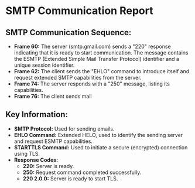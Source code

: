 
# SMTP Communication Report

## SMTP Communication Sequence:
- **Frame 60:** The server (smtp.gmail.com) sends a "220" response indicating that it is ready to start communication. The message contains the ESMTP (Extended Simple Mail Transfer Protocol) identifier and a unique session identifier.
- **Frame 62:** The client sends the "EHLO" command to introduce itself and request extended SMTP capabilities from the server.
- **Frame 74:** The server responds with a "250" message, listing its capabilities.
- **Frame 76:** The client sends mail

## Key Information:

- **SMTP Protocol:** Used for sending emails.
- **EHLO Command:** Extended HELO, used to identify the sending server and request ESMTP capabilities.
- **STARTTLS Command:** Used to initiate a secure (encrypted) connection using TLS.
- **Response Codes:**
  - **220:** Server is ready.
  - **250:** Request command completed successfully.
  - **220 2.0.0:** Server is ready to start TLS.
